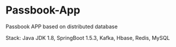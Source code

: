 # Passbook-App
Passbook APP based on distributed database

Stack: Java JDK 1.8, SpringBoot 1.5.3, Kafka, Hbase, Redis, MySQL

